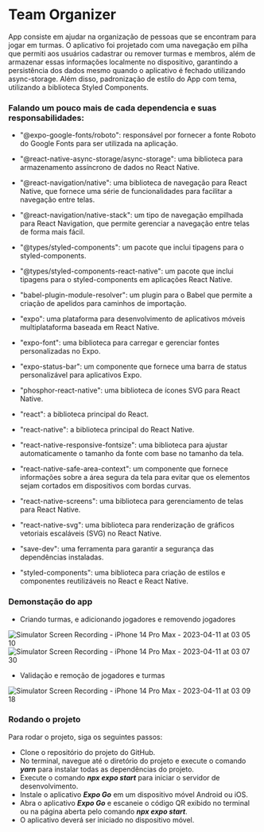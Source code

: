 # Team Organizer

App consiste em ajudar na organização de pessoas que se encontram para jogar em turmas. O aplicativo foi projetado com uma navegação em pilha que permiti aos usuários cadastrar ou remover turmas e membros, além de armazenar essas informações localmente no dispositivo, garantindo a persistência dos dados mesmo quando o aplicativo é fechado utilizando async-storage. Além disso, padronização de estilo do App com tema, utilizando a biblioteca Styled Components.

### Falando um pouco mais de cada dependencia e suas responsabilidades: 

- "@expo-google-fonts/roboto": responsável por fornecer a fonte Roboto do Google Fonts para ser utilizada na aplicação.

- "@react-native-async-storage/async-storage": uma biblioteca para armazenamento assíncrono de dados no React Native.

- "@react-navigation/native": uma biblioteca de navegação para React Native, que fornece uma série de funcionalidades para facilitar a navegação entre telas.

- "@react-navigation/native-stack": um tipo de navegação empilhada para React Navigation, que permite gerenciar a navegação entre telas de forma mais fácil.

- "@types/styled-components": um pacote que inclui tipagens para o styled-components.

- "@types/styled-components-react-native": um pacote que inclui tipagens para o styled-components em aplicações React Native.

- "babel-plugin-module-resolver": um plugin para o Babel que permite a criação de apelidos para caminhos de importação.

- "expo": uma plataforma para desenvolvimento de aplicativos móveis multiplataforma baseada em React Native.

- "expo-font": uma biblioteca para carregar e gerenciar fontes personalizadas no Expo.

- "expo-status-bar": um componente que fornece uma barra de status personalizável para aplicativos Expo.

- "phosphor-react-native": uma biblioteca de ícones SVG para React Native.

- "react": a biblioteca principal do React.

- "react-native": a biblioteca principal do React Native.

- "react-native-responsive-fontsize": uma biblioteca para ajustar automaticamente o tamanho da fonte com base no tamanho da tela.

- "react-native-safe-area-context": um componente que fornece informações sobre a área segura da tela para evitar que os elementos sejam cortados em dispositivos com bordas curvas.

- "react-native-screens": uma biblioteca para gerenciamento de telas para React Native.

- "react-native-svg": uma biblioteca para renderização de gráficos vetoriais escaláveis ​​(SVG) no React Native.

- "save-dev": uma ferramenta para garantir a segurança das dependências instaladas.

- "styled-components": uma biblioteca para criação de estilos e componentes reutilizáveis no React e React Native.

### Demonstação do app 
- Criando turmas, e adicionando jogadores e removendo jogadores

![Simulator Screen Recording - iPhone 14 Pro Max - 2023-04-11 at 03 05 10](https://user-images.githubusercontent.com/40840209/231070601-e60f755f-62af-42f3-a1b8-7b99a4382a35.gif)
![Simulator Screen Recording - iPhone 14 Pro Max - 2023-04-11 at 03 07 30](https://user-images.githubusercontent.com/40840209/231070961-447e0408-8b01-40ab-9cf9-adca4cfdf2e8.gif)

- Validação e remoção de jogadores e turmas

![Simulator Screen Recording - iPhone 14 Pro Max - 2023-04-11 at 03 09 18](https://user-images.githubusercontent.com/40840209/231071346-96483066-b40b-45bb-a086-6ba4d87d4f58.gif)


### Rodando o projeto
Para rodar o projeto, siga os seguintes passos:

- Clone o repositório do projeto do GitHub.
- No terminal, navegue até o diretório do projeto e execute o comando **_yarn_** para instalar todas as dependências do projeto.
- Execute o comando **_npx expo start_** para iniciar o servidor de desenvolvimento.
- Instale o aplicativo **_Expo Go_** em um dispositivo móvel Android ou iOS.
- Abra o aplicativo **_Expo Go_** e escaneie o código QR exibido no terminal ou na página aberta pelo comando **_npx expo start_**.
- O aplicativo deverá ser iniciado no dispositivo móvel.

